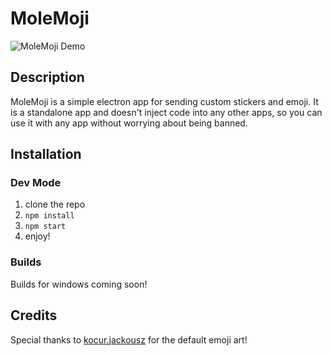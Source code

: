# MoleMoji

![MoleMoji Demo](https://imgur.com/vyYndB5.gif)

## Description

MoleMoji is a simple electron app for sending custom stickers and emoji. It is a standalone app and doesn't inject code into any other apps, so you can use it with any app without worrying about being banned.

## Installation

### Dev Mode
1. clone the repo
2. `npm install`
3. `npm start`
4. enjoy!

### Builds
Builds for windows coming soon!

## Credits
Special thanks to [kocur.jackousz](https://www.instagram.com/kocur.jackousz/) for the default emoji art!
